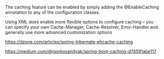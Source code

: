 The caching feature can be enabled by simply adding the @EnableCaching annotation to any of the configuration classes.

Using XML does enable more flexible options to configure caching – you can specify your own Cache-Manager, Cache-Resolver, Error-Handler and generally use more advanced customization options

https://dzone.com/articles/spring-hibernate-ehcache-caching

https://medium.com/@igorkosandyak/spring-boot-caching-d74591abe117
